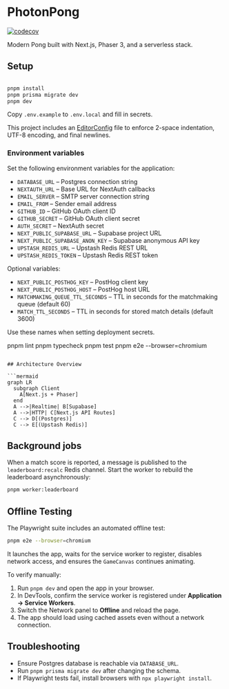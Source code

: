 # PhotonPong

[![codecov](https://codecov.io/gh/mirrors/pong/branch/main/graph/badge.svg)](https://codecov.io/gh/mirrors/pong)

Modern Pong built with Next.js, Phaser 3, and a serverless stack.

## Setup

```bash

pnpm install
pnpm prisma migrate dev
pnpm dev
```

Copy `.env.example` to `.env.local` and fill in secrets.

This project includes an [EditorConfig](https://editorconfig.org/) file to enforce
2-space indentation, UTF-8 encoding, and final newlines.

### Environment variables

Set the following environment variables for the application:

- `DATABASE_URL` – Postgres connection string
- `NEXTAUTH_URL` – Base URL for NextAuth callbacks
- `EMAIL_SERVER` – SMTP server connection string
- `EMAIL_FROM` – Sender email address
- `GITHUB_ID` – GitHub OAuth client ID
- `GITHUB_SECRET` – GitHub OAuth client secret
- `AUTH_SECRET` – NextAuth secret
- `NEXT_PUBLIC_SUPABASE_URL` – Supabase project URL
- `NEXT_PUBLIC_SUPABASE_ANON_KEY` – Supabase anonymous API key
- `UPSTASH_REDIS_URL` – Upstash Redis REST URL
- `UPSTASH_REDIS_TOKEN` – Upstash Redis REST token

Optional variables:

- `NEXT_PUBLIC_POSTHOG_KEY` – PostHog client key
- `NEXT_PUBLIC_POSTHOG_HOST` – PostHog host URL
- `MATCHMAKING_QUEUE_TTL_SECONDS` – TTL in seconds for the matchmaking queue (default 60)
- `MATCH_TTL_SECONDS` – TTL in seconds for stored match details (default 3600)

Use these names when setting deployment secrets.

pnpm lint
pnpm typecheck
pnpm test
pnpm e2e --browser=chromium

````

## Architecture Overview

```mermaid
graph LR
  subgraph Client
    A[Next.js + Phaser]
  end
  A -->|Realtime| B[Supabase]
  A -->|HTTP| C[Next.js API Routes]
  C --> D[(Postgres)]
  C --> E[(Upstash Redis)]
````

## Background jobs

When a match score is reported, a message is published to the `leaderboard:recalc`
Redis channel. Start the worker to rebuild the leaderboard asynchronously:

```bash
pnpm worker:leaderboard
```

## Offline Testing

The Playwright suite includes an automated offline test:

```bash
pnpm e2e --browser=chromium
```

It launches the app, waits for the service worker to register, disables
network access, and ensures the `GameCanvas` continues animating.

To verify manually:

1. Run `pnpm dev` and open the app in your browser.
2. In DevTools, confirm the service worker is registered under **Application → Service Workers**.
3. Switch the Network panel to **Offline** and reload the page.
4. The app should load using cached assets even without a network connection.

## Troubleshooting

- Ensure Postgres database is reachable via `DATABASE_URL`.
- Run `pnpm prisma migrate dev` after changing the schema.
- If Playwright tests fail, install browsers with `npx playwright install`.
